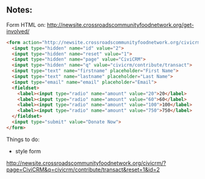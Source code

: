 
Notes:
-----
Form HTML on: http://newsite.crossroadscommunityfoodnetwork.org/get-involved/

```html
<form action="http://newsite.crossroadscommunityfoodnetwork.org/civicrm/" method="get">
  <input type="hidden" name="id" value="2">
  <input type="hidden" name="reset" value="1">
  <input type="hidden" name="page" value="CiviCRM">
  <input type="hidden" name="q" value="civicrm/contribute/transact">
  <input type="text" name="firstname" placeholder="First Name">
  <input type="text" name="lastname" placeholder="Last Name">
  <input type="email" name="email" placeholder="Email">
  <fieldset>
    <label><input type="radio" name="amount" value="20">20</label>
    <label><input type="radio" name="amount" value="60">60</label>
    <label><input type="radio" name="amount" value="100">100</label>
    <label><input type="radio" name="amount" value="750">750</label>
  </fieldset>
  <input type="submit" value="Donate Now">
</form>
```

Things to do:

+ style form

http://newsite.crossroadscommunityfoodnetwork.org/civicrm/?page=CiviCRM&q=civicrm/contribute/transact&reset=1&id=2
